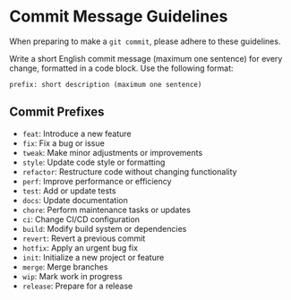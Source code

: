 # Commit Message Guidelines
When preparing to make a `git commit`, please adhere to these guidelines.

Write a short English commit message (maximum one sentence) for every change, formatted in a code block. Use the following format:

`prefix: short description (maximum one sentence)`

## Commit Prefixes

- `feat`: Introduce a new feature
- `fix`: Fix a bug or issue  
- `tweak`: Make minor adjustments or improvements
- `style`: Update code style or formatting
- `refactor`: Restructure code without changing functionality
- `perf`: Improve performance or efficiency
- `test`: Add or update tests
- `docs`: Update documentation
- `chore`: Perform maintenance tasks or updates
- `ci`: Change CI/CD configuration
- `build`: Modify build system or dependencies
- `revert`: Revert a previous commit
- `hotfix`: Apply an urgent bug fix
- `init`: Initialize a new project or feature
- `merge`: Merge branches
- `wip`: Mark work in progress
- `release`: Prepare for a release
